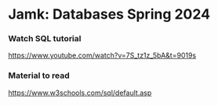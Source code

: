 # Jamk: Databases Spring 2024

### Watch SQL tutorial
https://www.youtube.com/watch?v=7S_tz1z_5bA&t=9019s

### Material to read
https://www.w3schools.com/sql/default.asp